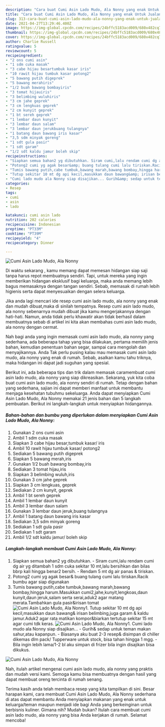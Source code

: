 ```yaml
---
description: "Cara buat Cumi Asin Lado Mudo, Ala Nonny yang enak Untuk Jualan"
title: "Cara buat Cumi Asin Lado Mudo, Ala Nonny yang enak Untuk Jualan"
slug: 313-cara-buat-cumi-asin-lado-mudo-ala-nonny-yang-enak-untuk-jualan
date: 2021-04-27T13:29:46.400Z
image: https://img-global.cpcdn.com/recipes/24bffc5183acd009/680x482cq70/cumi-asin-lado-mudo-ala-nonny-foto-resep-utama.jpg
thumbnail: https://img-global.cpcdn.com/recipes/24bffc5183acd009/680x482cq70/cumi-asin-lado-mudo-ala-nonny-foto-resep-utama.jpg
cover: https://img-global.cpcdn.com/recipes/24bffc5183acd009/680x482cq70/cumi-asin-lado-mudo-ala-nonny-foto-resep-utama.jpg
author: Charlie Russell
ratingvalue: 5
reviewcount: 5
recipeingredient:
- "2 ons cumi asin"
- "1 sdm cuka masak"
- "3 cabe hijau besartumbuk kasar iris"
- "10 rawit hijau tumbuk kasar potong2"
- "5 bawang putih digeprek"
- "5 bawang merahiris"
- "1/2 buah bawang bombayiris"
- "3 tomat hijauiris"
- "3 belimbing wuluhiris"
- "3 cm jahe geprek"
- "3 cm lengkuas geprek"
- "2 cm kunyit geprek"
- "1 bt sereh geprek"
- "1 lembar daun kunyit"
- "3 lembar daun salam"
- "3 lembar daun jerukbuang tulangnya"
- "1 batang daun bawang iris kasar"
- "3,5 sdm minyak goreng"
- "1 sdt gula pasir"
- "1 sdt garam"
- "1/2 sdt kaldu jamur boleh skip"
recipeinstructions:
- "Siapkan semua bahan2 yg dibutuhkan. Siram cumi,lalu rendam cumi dg air yg ditambah 1 sdm cuka sekitar 10 mt,lalu bersihkan dan bilas bbrp kali hingga benar2 bersih. Rendam 5 mt dg air panas &amp; tiriskan."
- "Potong2 cumi yg agak besar&amp; buang tulang cumi lalu tiriskan.Racik bumbu agar siap digunakan"
- "Tumis bawang putih,cabe tumbuk,bawang marah,bawang bombay,hingga harum.Masukkan cumi2,jahe,kunyit,lengkoas,daun kunyit,daun jeruk,salam serta serai,aduk2 agar matang merata.Tambahkan gula pasir&amp;irisan tomat"
- "Tutup sekitar 10 mt dg api kecil,masukkan daun bawang&amp; irisan belimbing,juga garam &amp; kaldu jamur.Aduk2 agar rata matikan kompor&amp;biarkan tertutup sekitar 15 mt agar cumi tdk keras."
- "Cumi lado mudo ala Nonny siap disajikan... Gurih&amp; sedap untuk teman makan sahur,atau kapanpun. Biasanya aku buat 2-3 resep&amp; disimpan di chiller dikemas dlm pack/ Tupperware untuk stock, bisa tahan hingga 1 mgg. Bila ingin lebih lama/1-2 bl aku simpan di frizer bila ingin disajikan bisa dikukus."
categories:
- Resep
tags:
- cumi
- asin
- lado

katakunci: cumi asin lado 
nutrition: 202 calories
recipecuisine: Indonesian
preptime: "PT33M"
cooktime: "PT39M"
recipeyield: "4"
recipecategory: Dinner

---
```



![Cumi Asin Lado Mudo, Ala Nonny](https://img-global.cpcdn.com/recipes/24bffc5183acd009/680x482cq70/cumi-asin-lado-mudo-ala-nonny-foto-resep-utama.jpg)

Di waktu  sekarang , kamu memang dapat memesan hidangan siap saji tanpa harus repot membuatnya sendiri. Tapi, untuk mereka yang ingin memberikan hidangan eksklusif bagi keluarga, maka anda memang lebih bagus memasaknya dengan tangan sendiri. Sebab, memasak di rumah lebih higienis serta dapat menyesuaikan dengan selera keluarga.

Jika anda lagi mencari ide resep cumi asin lado mudo, ala nonny yang enak dan mudah dibuat,maka di sinilah tempatnya. Resep cumi asin lado mudo, ala nonny  sebenarnya mudah dibuat jika kamu mengerjakannya dengan hati-hati. Namun, anda tidak perlu khawatir akan tidak berhasil dalam membuatnya 
sebab di artikel ini kita akan membahas cumi asin lado mudo, ala nonny dengan cermat.  



Nah bagi anda yang ingin memasak cumi asin lado mudo, ala nonny yang sederhana, ada beberapa tahap yang bisa dilakukan, pertama memilih jenis bahan, kemudian penentuan bahan segar, sampai cara mengolah dan menyajikannya. Anda Tak perlu pusing kalau mau memasak cumi asin lado mudo, ala nonny yang enak di rumah. Sebab, asalkan kamu  tahu triknya, maka hidangan ini dapat jadi suguhan yang spesial.

Berikut ini, ada beberapa tips dan trik dalam memasak caramembuat cumi asin lado mudo, ala nonny yang siap dikreasikan. Sekarang, yuk kita coba buat cumi asin lado mudo, ala nonny sendiri di rumah. Tetap dengan bahan yang sederhana, sajian ini dapat memberi manfaat untuk membantu menjaga kesehatan tubuhmu sekeluarga. Anda dapat menyiapkan Cumi Asin Lado Mudo, Ala Nonny memakai 21 jenis bahan dan 5 langkah pembuatan. Berikut ini langkah-langkah untuk menyiapkan hidangannya.

<!--inarticleads1-->

##### Bahan-bahan dan bumbu yang diperlukan dalam menyiapkan Cumi Asin Lado Mudo, Ala Nonny:

1. Gunakan 2 ons cumi asin
1. Ambil 1 sdm cuka masak
1. Siapkan 3 cabe hijau besar,tumbuk kasar/ iris
1. Ambil 10 rawit hijau tumbuk kasar/ potong2
1. Sediakan 5 bawang putih digeprek
1. Siapkan 5 bawang merah,iris
1. Gunakan 1/2 buah bawang bombay,iris
1. Sediakan 3 tomat hijau,iris
1. Siapkan 3 belimbing wuluh,iris
1. Gunakan 3 cm jahe geprek
1. Siapkan 3 cm lengkuas, geprek
1. Sediakan 2 cm kunyit, geprek
1. Ambil 1 bt sereh geprek
1. Ambil 1 lembar daun kunyit
1. Ambil 3 lembar daun salam
1. Gunakan 3 lembar daun jeruk,buang tulangnya
1. Ambil 1 batang daun bawang iris kasar
1. Sediakan 3,5 sdm minyak goreng
1. Sediakan 1 sdt gula pasir
1. Sediakan 1 sdt garam
1. Ambil 1/2 sdt kaldu jamur/ boleh skip




<!--inarticleads2-->

##### Langkah-langkah membuat Cumi Asin Lado Mudo, Ala Nonny:

1. Siapkan semua bahan2 yg dibutuhkan. - Siram cumi,lalu rendam cumi dg air yg ditambah 1 sdm cuka sekitar 10 mt,lalu bersihkan dan bilas bbrp kali hingga benar2 bersih. - Rendam 5 mt dg air panas &amp; tiriskan.
1. Potong2 cumi yg agak besar&amp; buang tulang cumi lalu tiriskan.Racik bumbu agar siap digunakan
1. Tumis bawang putih,cabe tumbuk,bawang marah,bawang bombay,hingga harum.Masukkan cumi2,jahe,kunyit,lengkoas,daun kunyit,daun jeruk,salam serta serai,aduk2 agar matang merata.Tambahkan gula pasir&amp;irisan tomat
<img src="//assets-global.cpcdn.com/assets/icons/button_play-2c75c40dde080a61004c1f40b05d8f140eaff45d7e9e6481dc71c63d2e7c4909.png" alt="Cumi Asin Lado Mudo, Ala Nonny">1. Tutup sekitar 10 mt dg api kecil,masukkan daun bawang&amp; irisan belimbing,juga garam &amp; kaldu jamur.Aduk2 agar rata matikan kompor&amp;biarkan tertutup sekitar 15 mt agar cumi tdk keras.
<img src="//assets-global.cpcdn.com/assets/icons/button_play-2c75c40dde080a61004c1f40b05d8f140eaff45d7e9e6481dc71c63d2e7c4909.png" alt="Cumi Asin Lado Mudo, Ala Nonny">1. Cumi lado mudo ala Nonny siap disajikan... - Gurih&amp; sedap untuk teman makan sahur,atau kapanpun. - Biasanya aku buat 2-3 resep&amp; disimpan di chiller dikemas dlm pack/ Tupperware untuk stock, bisa tahan hingga 1 mgg. - Bila ingin lebih lama/1-2 bl aku simpan di frizer bila ingin disajikan bisa dikukus.
<img src="//assets-global.cpcdn.com/assets/icons/button_play-2c75c40dde080a61004c1f40b05d8f140eaff45d7e9e6481dc71c63d2e7c4909.png" alt="Cumi Asin Lado Mudo, Ala Nonny">



Nah, itulah artikel mengenai  cumi asin lado mudo, ala nonny  yang praktis dan mudah versi kami. Semoga kamu bisa membuatnya dengan hasil yang dapat membuat oreng tercinta di rumah senang. 

Terima kasih anda telah membaca resep yang kita tampilkan di sini. Besar harapan kami, cara membuat  Cumi Asin Lado Mudo, Ala Nonny sederhana di atas dapat membantu Anda menyiapkan makanan yang enak untuk keluarga/teman maupun menjadi ide bagi Anda yang berkeinginan untuk berbisnis kuliner. Gimana nih? Mudah bukan? Itulah cara membuat cumi asin lado mudo, ala nonny yang bisa Anda kerjakan di rumah. Selamat mencoba!

